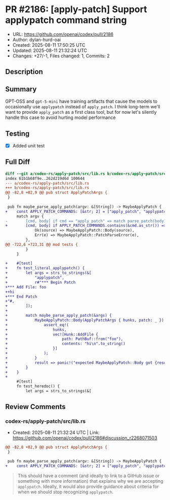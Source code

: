 # PR #2186: [apply-patch] Support applypatch command string

- URL: https://github.com/openai/codex/pull/2186
- Author: dylan-hurd-oai
- Created: 2025-08-11 17:50:25 UTC
- Updated: 2025-08-11 21:32:24 UTC
- Changes: +27/-1, Files changed: 1, Commits: 2

## Description

## Summary
GPT-OSS and `gpt-5-mini` have training artifacts that cause the models to occasionally use `applypatch` instead of `apply_patch`. I think long-term we'll want to provide `apply_patch` as a first class tool, but for now let's silently handle this case to avoid hurting model performance

## Testing
- [x] Added unit test

## Full Diff

```diff
diff --git a/codex-rs/apply-patch/src/lib.rs b/codex-rs/apply-patch/src/lib.rs
index 61b1b68f9e..262d219d6d 100644
--- a/codex-rs/apply-patch/src/lib.rs
+++ b/codex-rs/apply-patch/src/lib.rs
@@ -82,8 +82,9 @@ pub struct ApplyPatchArgs {
 }
 
 pub fn maybe_parse_apply_patch(argv: &[String]) -> MaybeApplyPatch {
+    const APPLY_PATCH_COMMANDS: [&str; 2] = ["apply_patch", "applypatch"];
     match argv {
-        [cmd, body] if cmd == "apply_patch" => match parse_patch(body) {
+        [cmd, body] if APPLY_PATCH_COMMANDS.contains(&cmd.as_str()) => match parse_patch(body) {
             Ok(source) => MaybeApplyPatch::Body(source),
             Err(e) => MaybeApplyPatch::PatchParseError(e),
         },
@@ -722,6 +723,31 @@ mod tests {
         }
     }
 
+    #[test]
+    fn test_literal_applypatch() {
+        let args = strs_to_strings(&[
+            "applypatch",
+            r#"*** Begin Patch
+*** Add File: foo
++hi
+*** End Patch
+"#,
+        ]);
+
+        match maybe_parse_apply_patch(&args) {
+            MaybeApplyPatch::Body(ApplyPatchArgs { hunks, patch: _ }) => {
+                assert_eq!(
+                    hunks,
+                    vec![Hunk::AddFile {
+                        path: PathBuf::from("foo"),
+                        contents: "hi\n".to_string()
+                    }]
+                );
+            }
+            result => panic!("expected MaybeApplyPatch::Body got {result:?}"),
+        }
+    }
+
     #[test]
     fn test_heredoc() {
         let args = strs_to_strings(&[
```

## Review Comments

### codex-rs/apply-patch/src/lib.rs

- Created: 2025-08-11 21:32:24 UTC | Link: https://github.com/openai/codex/pull/2186#discussion_r2268071503

```diff
@@ -82,8 +82,9 @@ pub struct ApplyPatchArgs {
 }
 
 pub fn maybe_parse_apply_patch(argv: &[String]) -> MaybeApplyPatch {
+    const APPLY_PATCH_COMMANDS: [&str; 2] = ["apply_patch", "applypatch"];
```

> This should have a comment (and ideally to link to a GitHub issue or something with more information) that explains why we are accepting `applypatch`. Ideally, it would also provide guidance about criteria for when we should stop recognizing `applypatch`.